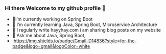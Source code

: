 ### Hi there Welcome to my github profile 👋


- 🔭I’m currently working on Spring Boot
- 🌱 I’m currently learning Java, Spring Boot, Microservice Architecture
- 📝 I regularly write hayyhay.com i am sharing blog posts on my website
- 💬  Ask me about Java, Spring Boot,
- :https://img.shields.io/badge/Gmail-D14836?style=for-the-badge&logo=gmail&logoColor=white


